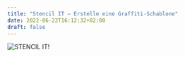 ```yaml
---
title: "Stencil IT – Erstelle eine Graffiti-Schablone"
date: 2022-06-22T16:12:32+02:00
draft: false
---
```


![STENCIL IT!](/Alaa-Stencil.jpg)